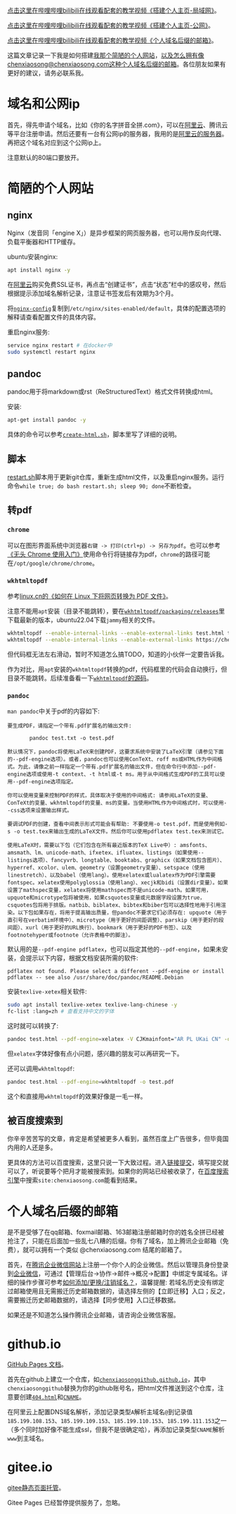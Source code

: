 
[点击这里在哔哩哔哩bilibili在线观看配套的教学视频《搭建个人主页-局域网》](https://www.bilibili.com/video/BV14z421z7Mb/)。

[点击这里在哔哩哔哩bilibili在线观看配套的教学视频《搭建个人主页-公网》](https://www.bilibili.com/video/BV1Tm421579v/)。

[点击这里在哔哩哔哩bilibili在线观看配套的教学视频《个人域名后缀的邮箱》](https://www.bilibili.com/video/BV1uE421N7iC/)。

这篇文章记录一下我是如何搭建[我那个简陋的个人网站](https://chenxiaosong.com/)，以及怎么拥有像chenxiaosong@chenxiaosong.com这种个人域名后缀的邮箱。各位朋友如果有更好的建议，请务必联系我。

# 域名和公网ip

首先，得先申请个域名，比如《你的名字拼音全拼.com》，可以在[阿里云](https://dc.console.aliyun.com/next/index?spm=5176.100251.console-base.ddomain.17894f15m8MjuR#/overview)、腾讯云等平台注册申请。然后还要有一台有公网ip的服务器，我用的是[阿里云的服务器](https://ecs.console.aliyun.com/home#/)。再把这个域名对应到这个公网ip上。

注意默认的80端口要放开。

# 简陋的个人网站

## nginx

Nginx（发音同「engine X」）是异步框架的网页服务器，也可以用作反向代理、负载平衡器和HTTP缓存。

ubuntu安装nginx:
```sh
apt install nginx -y
```

在[阿里云](https://yundun.console.aliyun.com/?p=cas#/certExtend/free/cn-hangzhou)购买免费SSL证书，再点击“创建证书”，点击“状态”栏中的感叹号，然后根据提示添加域名解析记录，注意证书签发后有效期为3个月。

将[`nginx-config`](https://gitee.com/chenxiaosonggitee/blog/blob/master/src/blog-web/nginx-config)复制到`/etc/nginx/sites-enabled/default`，具体的配置选项的解释请查看配置文件的具体内容。

重启nginx服务:
```sh
service nginx restart # 在docker中
sudo systemctl restart nginx
```

## pandoc

pandoc用于将markdown或rst（ReStructuredText）格式文件转换成html。

安装:
```sh
apt-get install pandoc -y
```

具体的命令可以参考[`create-html.sh`](https://gitee.com/chenxiaosonggitee/blog/blob/master/src/blog-web/create-html.sh)，脚本里写了详细的说明。

## 脚本

[restart.sh](https://gitee.com/chenxiaosonggitee/blog/blob/master/src/blog-web/restart.sh)脚本用于更新git仓库，重新生成html文件，以及重启nginx服务。运行命令`while true; do bash restart.sh; sleep 90; done`不断检查。

## 转pdf

### `chrome`

可以在图形界面系统中浏览器`右键 -> 打印(ctrl+p) -> 另存为pdf`。也可以参考[《无头 Chrome 使用入门》](https://developer.chrome.com/blog/headless-chrome?hl=zh-cn)使用命令行将链接存为pdf，`chrome`的路径可能在`/opt/google/chrome/chrome`。

### `wkhtmltopdf`

参考[linux.cn的《如何在 Linux 下将网页转换为 PDF 文件》](https://linux.cn/article-13928-1.html)。

注意不能用`apt`安装（目录不能跳转），要在[`wkhtmltopdf/packaging/releases`](https://github.com/wkhtmltopdf/packaging/releases/)里下载最新的版本，ubuntu22.04下载`jammy`相关的文件。

```sh
wkhtmltopdf --enable-internal-links --enable-external-links test.html test.pdf
wkhtmltopdf --enable-internal-links --enable-external-links https://chenxiaosong.com/courses/kernel/kernel-debug.html test.pdf
```

但代码框无法左右滑动，暂时不知道怎么搞TODO，知道的小伙伴一定要告诉我。

作为对比，用`apt`安装的`wkhtmltopdf`转换的pdf，代码框里的代码会自动换行，但目录不能跳转。后续准备看一下[`wkhtmltopdf`的源码](https://github.com/wkhtmltopdf/wkhtmltopdf)。

### `pandoc`

`man pandoc`中关于pdf的内容如下:
```
要生成PDF，请指定一个带有.pdf扩展名的输出文件:

       pandoc test.txt -o test.pdf

默认情况下，pandoc将使用LaTeX来创建PDF，这要求系统中安装了LaTeX引擎（请参见下面的--pdf-engine选项）。或者，pandoc也可以使用ConTeXt、roff ms或HTML作为中间格式。为此，请像之前一样指定一个带有.pdf扩展名的输出文件，但在命令行中添加--pdf-engine选项或使用-t context、-t html或-t ms。用于从中间格式生成PDF的工具可以使用--pdf-engine选项指定。

你可以使用变量来控制PDF的样式，具体取决于使用的中间格式: 请参阅LaTeX的变量、ConTeXt的变量、wkhtmltopdf的变量、ms的变量。当使用HTML作为中间格式时，可以使用--css选项来设置输出样式。

要调试PDF的创建，查看中间表示形式可能会有帮助: 不要使用-o test.pdf，而是使用例如-s -o test.tex来输出生成的LaTeX文件。然后你可以使用pdflatex test.tex来测试它。

使用LaTeX时，需要以下包（它们包含在所有最近版本的TeX Live中）: amsfonts、amsmath、lm、unicode-math、ifxetex、ifluatex、listings（如果使用--listings选项）、fancyvrb、longtable、booktabs、graphicx（如果文档包含图片）、hyperref、xcolor、ulem、geometry（设置geometry变量）、setspace（使用linestretch）、以及babel（使用lang）。使用xelatex或lualatex作为PDF引擎需要fontspec。xelatex使用polyglossia（使用lang）、xecjk和bidi（设置dir变量）。如果设置了mathspec变量，xelatex将使用mathspec而不是unicode-math。如果可用，upquote和microtype包将被使用，如果csquotes变量或元数据字段设置为true，csquotes包将用于排版。natbib、biblatex、bibtex和biber包可以选择性地用于引用渲染。以下包如果存在，将用于提高输出质量，但pandoc不要求它们必须存在: upquote（用于直引号在verbatim环境中）、microtype（用于更好的间距调整）、parskip（用于更好的段间距）、xurl（用于更好的URL换行）、bookmark（用于更好的PDF书签）、以及footnotehyper或footnote（允许表格中的脚注）。
```

默认用的是`--pdf-engine pdflatex`，也可以指定其他的`--pdf-engine`，如果未安装，会提示以下内容，根据文档安装所需的软件:
```
pdflatex not found. Please select a different --pdf-engine or install pdflatex -- see also /usr/share/doc/pandoc/README.Debian
```

安装`texlive-xetex`相关软件:
```sh
sudo apt install texlive-xetex texlive-lang-chinese -y
fc-list :lang=zh # 查看支持中文的字体
```

这时就可以转换了:
```sh
pandoc test.html --pdf-engine=xelatex -V CJKmainfont="AR PL UKai CN" -o test.pdf --metadata encoding=gbk --number-sections --css https://chenxiaosong.com/stylesheet.css
```

但`xelatex`字体好像有点小问题，感兴趣的朋友可以再研究一下。

还可以调用`wkhtmltopdf`:
```sh
pandoc test.html --pdf-engine=wkhtmltopdf -o test.pdf
```

这个和直接用`wkhtmltopdf`的效果好像是一毛一样。

## 被百度搜索到

你辛辛苦苦写的文章，肯定是希望被更多人看到，虽然百度上广告很多，但毕竟国内用的人还是多。

更具体的方法可以百度搜索，这里只说一下大致过程。进入[链接提交](https://ziyuan.baidu.com/linksubmit/url)，填写提交就可以了，听说要等个把月才能被搜索到。如果你的网站已经被收录了，在[百度搜索引擎](www.baidu.com)中搜索`site:chenxiaosong.com`能看到结果。

# 个人域名后缀的邮箱

是不是受够了在qq邮箱、foxmail邮箱、163邮箱注册邮箱时你的姓名全拼已经被抢注了，只能在后面加一些乱七八糟的后缀。你有了域名，加上腾讯企业邮箱（免费），就可以拥有一个类似 @chenxiaosong.com 结尾的邮箱了。

首先，在[腾讯企业微信网站](https://work.weixin.qq.com/wework_admin/register_wx?from=exmail&bizmail_code=&wwbiz_version=free&wwbiz_merge=true)上注册一个你个人的企业微信。然后以管理员身份登录到[企业微信](https://work.weixin.qq.com/wework_admin/loginpage_wx)，可通过【管理后台->协作->邮件->概况->配置】中绑定专属域名。详细的操作步骤可参考[如何添加/更换/注销域名？](https://open.work.weixin.qq.com/help2/pc/19809?person_id=1)，温馨提醒: 若域名历史没有绑定过邮箱使用且无需搬迁历史邮箱数据的，请选择左侧的【立即迁移】入口；反之，需要搬迁历史邮箱数据的，请选择【同步使用】入口迁移数据。

如果还是不知道怎么操作腾讯企业邮箱，请咨询企业微信客服。

# github.io

[GitHub Pages 文档](https://docs.github.com/zh/pages)。

首先在github上建立一个仓库，如[`chenxiaosonggithub.github.io`](https://github.com/chenxiaosonggithub/chenxiaosonggithub.github.io)，其中`chenxiaosonggithub`替换为你的github账号名，把html文件推送到这个仓库，注意要创建[`404.html`](https://github.com/chenxiaosonggithub/chenxiaosonggithub.github.io/blob/master/404.html)和[`CNAME`](https://github.com/chenxiaosonggithub/chenxiaosonggithub.github.io/blob/master/CNAME)。

在阿里云上配置DNS域名解析，添加记录类型`A`解析主域名`@`到记录值`185.199.108.153`、`185.199.109.153`、`185.199.110.153`、`185.199.111.153`之一（多个同时加好像不能生成ssl，但我不是很确定哈），再添加记录类型`CNAME`解析`www`到主域名。

# gitee.io

[gitee静态页面托管](https://gitee.com/help/categories/56)。

Gitee Pages 已经暂停提供服务了，忽略。
